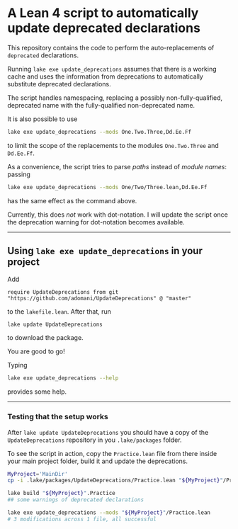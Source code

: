 # A Lean 4 script to automatically update deprecated declarations

This repository contains the code to perform the auto-replacements of `deprecated` declarations.

Running `lake exe update_deprecations` assumes that there is a working cache and
uses the information from deprecations to automatically substitute deprecated declarations.

The script handles namespacing, replacing a possibly non-fully-qualified, deprecated name with the fully-qualified non-deprecated name.

It is also possible to use
```bash
lake exe update_deprecations --mods One.Two.Three,Dd.Ee.Ff
```
to limit the scope of the replacements to the modules `One.Two.Three` and `Dd.Ee.Ff`.

As a convenience, the script tries to parse *paths* instead of *module names*:
passing
```bash
lake exe update_deprecations --mods One/Two/Three.lean,Dd.Ee.Ff
```
has the same effect as the command above.

Currently, this does *not* work with dot-notation.
I will update the script once the deprecation warning for dot-notation becomes available.

---

## Using `lake exe update_deprecations` in your project

Add
```lean
require UpdateDeprecations from git "https://github.com/adomani/UpdateDeprecations" @ "master"
```
to the `lakefile.lean`.
After that, run
```bash
lake update UpdateDeprecations
```
to download the package.

You are good to go!

Typing
```bash
lake exe update_deprecations --help
```
provides some help.

---

### Testing that the setup works

After `lake update UpdateDeprecations` you should have a copy of the `UpdateDeprecations` repository in you `.lake/packages` folder.

To see the script in action, copy the `Practice.lean` file from there inside your main project folder, build it and update the deprecations.
```bash
MyProject='MainDir'
cp -i .lake/packages/UpdateDeprecations/Practice.lean "${MyProject}"/Practice.lean

lake build "${MyProject}".Practice
## some warnings of deprecated declarations

lake exe update_deprecations --mods "${MyProject}"/Practice.lean
# 3 modifications across 1 file, all successful
```
